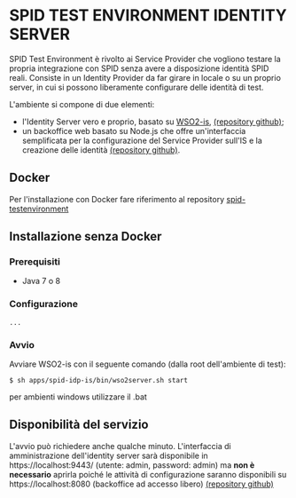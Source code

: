 # SPID TEST ENVIRONMENT IDENTITY SERVER

SPID Test Environment è rivolto ai Service Provider che vogliono testare la propria integrazione con SPID senza avere a disposizione identità SPID reali.
Consiste in un Identity Provider da far girare in locale o su un proprio server, in cui si possono liberamente configurare delle identità di test.

L'ambiente si compone di due elementi:
* l'Identity Server vero e proprio, basato su [WSO2-is](https://github.com/wso2/product-is), [(repository github)](https://github.com/italia/spid-testenv-identityserver);
* un backoffice web basato su Node.js che offre un'interfaccia semplificata per la configurazione del Service Provider sull'IS e la creazione delle identità [(repository github)](https://github.com/italia/spid-testenv-backoffice).

## Docker

Per l'installazione con Docker fare riferimento al repository [spid-testenvironment](https://github.com/italia/spid-testenvironment)

## Installazione senza Docker

### Prerequisiti

* Java 7 o 8

### Configurazione

```
...
```

### Avvio

Avviare WSO2-is con il seguente comando (dalla root dell'ambiente di test):

```
$ sh apps/spid-idp-is/bin/wso2server.sh start
```
per ambienti windows utilizzare il .bat

## Disponibilità del servizio

L'avvio può richiedere anche qualche minuto.
L'interfaccia di amministrazione dell'identity server sarà disponibile in https://localhost:9443/ (utente: admin, password: admin) 
ma **non è necessario** aprirla poiché le attività di configurazione saranno disponibili su https://localhost:8080 (backoffice ad accesso libero) [(repository github)](https://github.com/italia/spid-testenvironment-backoffice)